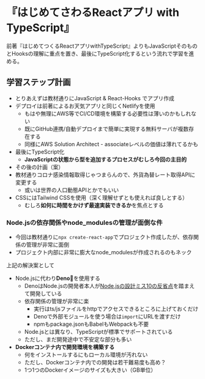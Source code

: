 # 『はじめてさわるReactアプリ with TypeScript』

前著『はじめてつくるReactアプリwithTypeScript』よりもJavaScriptそのものとHooksの理解に重点を置き、最後にTypeScript化するという流れで学習を進める。

## 学習ステップ計画

- とりあえずは教材通りにJavaScript & React-Hooks でアプリ作成
- デプロイは前著によるお天気アプリと同じくNetlifyを使用
  - もはや無理にAWS等でCI/CD環境を構築する必要性は薄いのかもしれない
  - 既にGitHub連携/自動デプロイまで簡単に実現する無料サーバが複数存在する
  - 同様にAWS Solution Architect - associateレベルの価値は薄れてるかも
- 最後にTypeScript化
  - **JavaScriptの状態から型を追加するプロセスがむしろ今回の主目的**
- その後の計画（案）
- 教材通りコロナ感染情報取得じゃつまらんので、外貨為替レート取得APIに変更する
  - 或いは世界の人口動態APIとかでもいい
- CSSにはTailwind CSSを使用（深く理解せずとも使えれば良しとする）
  - むしろ**如何に時間をかけず最速実装できるか**を焦点とする

### Node.jsの依存関係やnode_modulesの管理が面倒な件

- 今回は教材通りに`npx create-react-app`でプロジェクト作成したが、依存関係の管理が非常に面倒
- プロジェクト内部に非常に膨大なnode_modulesが作成されるのもネック

上記の解決案として

- Node.jsに代わり**Deno**🦕を使用する
  - DenoはNode.jsの開発者本人が[Node.jsの設計ミス10の反省点](https://yosuke-furukawa.hatenablog.com/entry/2018/06/07/080335)を踏まえて開発している
  - 依存関係の管理が非常に楽
    - 実行はts/jsファイルをhttpでアクセスできるところに上げておくだけ
    - Denoで外部モジュールを使う場合は`import`にURLを渡すだけ
    - npmもpackage.jsonもBabelもWebpackも不要
  - Node.jsとは異なり、TypeScriptが標準でサポートされている
  - ただし、まだ開発途中で不安定な部分も多い
- **Dockerコンテナ内で開発環境を構築する**
  - 何をインストールするにもローカル環境が汚れない
  - ただし、Dockerコンテナ内での開発は若干難易度も高め？
  - 1つ1つのDockerイメージのサイズも大きい（GB単位）

